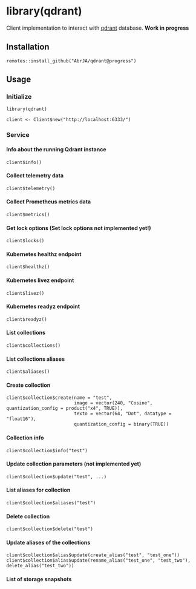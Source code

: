 # library(qdrant)

Client implementation to interact with [qdrant](https://github.com/qdrant/qdrant) database. **Work in progress**

## Installation

```
remotes::install_github("AbrJA/qdrant@progress")
```

## Usage

### Initialize

```
library(qdrant)

client <- Client$new("http://localhost:6333/")
```

### Service

#### Info about the running Qdrant instance

```
client$info()
```

#### Collect telemetry data

```
client$telemetry()
```

#### Collect Prometheus metrics data

```
client$metrics()
```

#### Get lock options (Set lock options not implemented yet!)

```
client$locks()
```

#### Kubernetes healthz endpoint

```
client$healthz()
```

#### Kubernetes livez endpoint

```
client$livez()
```

#### Kubernetes readyz endpoint

```
client$readyz()
```

#### List collections

```
client$collections()
```

#### List collections aliases

```
client$aliases()
```

#### Create collection

```
client$collection$create(name = "test", 
                         image = vector(240, "Cosine", quantization_config = product("x4", TRUE)),
                         texto = vector(64, "Dot", datatype = "float16"), 
                         quantization_config = binary(TRUE))
```

#### Collection info

```
client$collection$info("test")
```

#### Update collection parameters (not implemented yet)

```
client$collection$update("test", ...)
```

#### List aliases for collection

```
client$collection$aliases("test")
```

#### Delete collection

```
client$collection$delete("test")
```

#### Update aliases of the collections

```
client$collection$alias$update(create_alias("test", "test_one"))
client$collection$alias$update(rename_alias("test_one", "test_two"), delete_alias("test_two"))
```

#### List of storage snapshots

```

```

#### 

```

```

#### 

```

```

#### 

```

```

#### 

```

```

#### 

```

```

#### 

```

```

